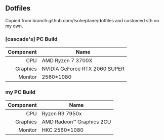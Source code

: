 ## Dotfiles
Copied from branch:github.com/Isoheptane/dotfiles and customed sth on my own.

### [cascade's] PC Build
| Component | Name |
| --------: | - |
| CPU | AMD Ryzen 7 3700X |
| Graphics | NVIDIA GeForce RTX 2060 SUPER |
| Monitor | 2560*1080 |

### my PC Build
| Component | Name |
| --------: | - |
| CPU | Ryzen R9 7950x |
| Graphics | AMD Radeon™ Graphics 2CU |
| Monitor | HKC 2560*1080 |
